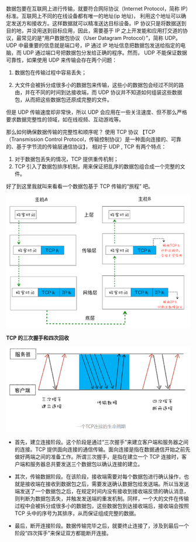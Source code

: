 数据包要在互联网上进行传输，就要符合网际协议（Internet Protocol，简称 IP）标准。互联网上不同的在线设备都有唯一的地址(ip 地址)， 利用这个地址可以确定发送方和接收方。这样数据就可以精准送达目标设备。IP 协议只是将数据送到目的地，并没用送到目标应用，因此，需要基于 IP 之上开发能和应用打交道的协议，最常见的是“用户数据包协议（User Datagram Protocol）”，简称 UDP。
UDP 中最重要的信息就是端口号，IP 通过 IP 地址信息把数据包发送给指定的电脑，而 UDP 通过端口号把数据包分发给正确的程序。然而， UDP 不能保证数据可靠性，如果使用 UDP 来传输会存在两个问题：

1. 数据包在传输过程中容易丢失；

2. 大文件会被拆分成很多小的数据包来传输，这些小的数据包会经过不同的路由，并在不同的时间到达接收端，而 UDP 协议并不知道如何组装这些数据包，从而把这些数据包还原成完整的文件。

但是 UDP 传输速度却非常快，所以 UDP 会应用在一些关注速度、但不那么严格要求数据完整性的领域，如在线视频、互动游戏等。

那么如何确保数据传输的完整性和顺序呢？ 使用 TCP 协议 【TCP（Transmission Control Protocol，传输控制协议）是一种面向连接的、可靠的、基于字节流的传输层通信协议】， 相对于 UDP , TCP 有两个特点：

1. 对于数据包丢失的情况，TCP 提供重传机制；
2. TCP 引入了数据包排序机制，用来保证把乱序的数据包组合成一个完整的文件。

好了到这里我就叫来看看一个数据包基于 TCP 传输的“旅程” 吧。

<img src="./img/data_in_TCP.png" />

**TCP 的三次握手和四次回收**

<img src="./img/TCP_life.png" />

- 首先，建立连接阶段。这个阶段是通过“三次握手”来建立客户端和服务器之间的连接。TCP 提供面向连接的通信传输。面向连接是指在数据通信开始之前先做好两端之间的准备工作。所谓三次握手，是指在建立一个 TCP 连接时，客户端和服务器总共要发送三个数据包以确认连接的建立。

- 其次，传输数据阶段。在该阶段，接收端需要对每个数据包进行确认操作，也就是接收端在接收到数据包之后，需要发送确认数据包给发送端。所以当发送端发送了一个数据包之后，在规定时间内没有接收到接收端反馈的确认消息，则判断为数据包丢失，并触发发送端的重发机制。同样，一个大的文件在传输过程中会被拆分成很多小的数据包，这些数据包到达接收端后，接收端会按照 TCP 头中的序号为其排序，从而保证组成完整的数据。

- 最后，断开连接阶段。数据传输完毕之后，就要终止连接了，涉及到最后一个阶段“四次挥手”来保证双方都能断开连接。
